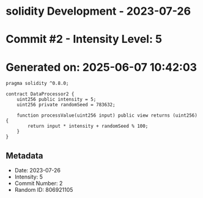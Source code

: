 ﻿# solidity Development - 2023-07-26
# Commit #2 - Intensity Level: 5
# Generated on: 2025-06-07 10:42:03
```solidity
pragma solidity ^0.8.0;

contract DataProcessor2 {
    uint256 public intensity = 5;
    uint256 private randomSeed = 783632;

    function processValue(uint256 input) public view returns (uint256) {
        return input * intensity + randomSeed % 100;
    }
}
```
## Metadata
- Date: 2023-07-26
- Intensity: 5
- Commit Number: 2
- Random ID: 806921105
